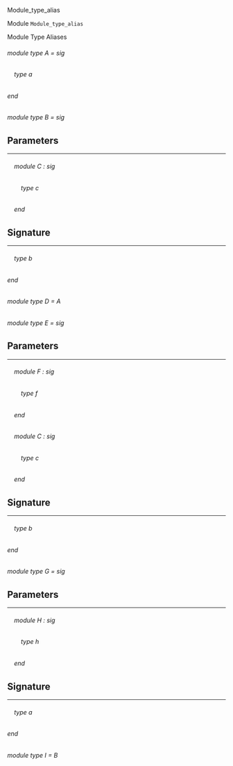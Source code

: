 Module_type_alias

Module  `` Module_type_alias `` 

Module Type Aliases

###### module type A = sig

######     type a


###### end

###### module type B = sig


## Parameters
---

######     module C : sig

######         type c


######     end


## Signature
---

######     type b


###### end

###### module type D = A

###### module type E = sig


## Parameters
---

######     module F : sig

######         type f


######     end

######     module C : sig

######         type c


######     end


## Signature
---

######     type b


###### end

###### module type G = sig


## Parameters
---

######     module H : sig

######         type h


######     end


## Signature
---

######     type a


###### end

###### module type I = B

